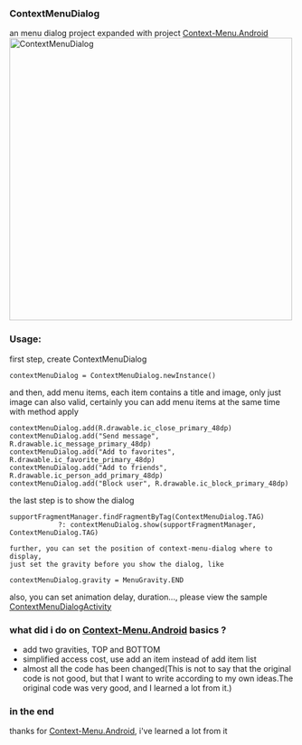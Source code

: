 ### ContextMenuDialog
   an menu dialog project expanded with project [Context-Menu.Android](https://github.com/Yalantis/Context-Menu.Android)
   <img src="./context-menu-dialog.gif" width="500" alt="ContextMenuDialog" />
   
### Usage:
   first step, create ContextMenuDialog
```
contextMenuDialog = ContextMenuDialog.newInstance()
```
   and then, add menu items, each item contains a title and image, 
   only just image can also valid, certainly you can add menu items at the same time with method apply
```
contextMenuDialog.add(R.drawable.ic_close_primary_48dp)
contextMenuDialog.add("Send message", R.drawable.ic_message_primary_48dp)
contextMenuDialog.add("Add to favorites", R.drawable.ic_favorite_primary_48dp)
contextMenuDialog.add("Add to friends", R.drawable.ic_person_add_primary_48dp)
contextMenuDialog.add("Block user", R.drawable.ic_block_primary_48dp)
```
   the last step is to show the dialog
```
supportFragmentManager.findFragmentByTag(ContextMenuDialog.TAG)
            ?: contextMenuDialog.show(supportFragmentManager, ContextMenuDialog.TAG)
```
    further, you can set the position of context-menu-dialog where to display, 
    just set the gravity before you show the dialog, like
```
contextMenuDialog.gravity = MenuGravity.END
```
   also, you can set animation delay, duration..., please view 
   the sample [ContextMenuDialogActivity](./ContextMenuDialogActivity.kt)
   
### what did i do on [Context-Menu.Android](https://github.com/Yalantis/Context-Menu.Android) basics ?
- add two gravities, TOP and BOTTOM
- simplified access cost, use add an item instead of add item list
- almost all the code has been changed(This is not to say that the original code is not good, 
but that I want to write according to my own ideas.The original code was very good, and I learned a lot from it.)

### in the end
thanks for [Context-Menu.Android](https://github.com/Yalantis/Context-Menu.Android), i've learned a lot from it